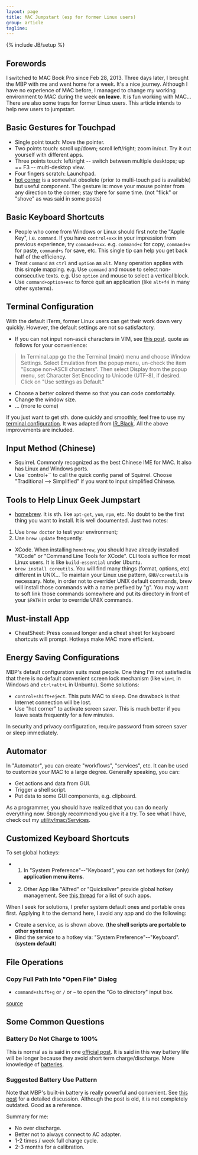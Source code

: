 ```yaml
---
layout: page
title: MAC Jumpstart (esp for former Linux users)
group: article
tagline: 
---
```

{% include JB/setup %}

## Forewords

I switched to MAC Book Pro since Feb 28, 2013.
Three days later, I brought the MBP with me and went home for a week.
It's a nice journey.
Although I have no experience of MAC before, 
I managed to change my working environment to MAC during the week **on leave**.
It is fun working with MAC...
There are also some traps for former Linux users.
This article intends to help new users to jumpstart.

## Basic Gestures for Touchpad

   * Single point touch: 
   Move the pointer. 
   * Two points touch: 
   scroll up/down; scroll left/right; zoom in/out. 
   Try it out yourself with different apps. 
   * Three points touch: 
   left/right -- switch between multiple desktops;
   up == F3 -- multi-desktop view.
   * Four fingers scratch: Launchpad. 
   * [hot corner](http://heresthethingblog.com/2013/01/18/mac-control-desktop-hot-corners/)
   is a somewhat obsolete (prior to multi-touch pad is available) but useful component. 
   The gesture is: move your mouse pointer from any direction to the corner; stay there for some time. 
   (not "flick" or "shove" as was said in some posts)

## Basic Keyboard Shortcuts

   * People who come from Windows or Linux should first note the "Apple Key", i.e. `command`. 
   If you have `control+xxx` in your impression from previous experience, try `command+xxx`. 
   e.g. `command+c` for copy, `command+v` for paste, `command+s` for save, etc. 
   This single tip can help you get back half of the efficiency.
   * Treat `command` as `ctrl` and `option` as `alt`.
   Many operation applies with this simple mapping. 
   e.g. Use `command` and mouse to select non-consecutive texts.
   e.g. Use `option` and mouse to select a vertical block. 
   * Use `command+option+esc` to force quit an application
   (like `alt+f4` in many other systems).


## Terminal Configuration

With the default iTerm, former Linux users can get their work down very quickly. 
However, the default settings are not so satisfactory. 

   * If you can not input non-ascii characters in VIM,
   see [this post](http://superuser.com/questions/21292/how-to-use-utf-8-in-vim-on-mac-os-x).
   quote as follows for your convenience:

> In Terminal.app go the the Terminal (main) menu and choose Window Settings. 
> Select Emulation from the popup menu, un-check the item "Escape non-ASCII characters". 
> Then select Display from the popup menu, set Character Set Encoding to Unicode (UTF-8), if desired. 
> Click on "Use settings as Default."

   * Choose a better colored theme so that you can code comfortably.
   * Change the window size.
   * ... (more to come)

If you just want to get sth. done quickly and smoothly, 
feel free to use my 
[terminal configuration]({{site.base_links.github}}/utility/tree/master/mac/Terminal).
It was adapted from [IR_Black](http://toddwerth.com/2011/07/21/the-original-ir_black-for-os-x-lion/).
All the above improvements are included.

## Input Method (Chinese)

   * Squirrel. 
   Commonly recognized as the best Chinese IME for MAC. 
   It also has Linux and Windows ports.
   * Use `control+\`` to call the quick config panel of Squirrel. 
   Choose "Traditional --> Simplified" if you want to input simplified Chinese. 

## Tools to Help Linux Geek Jumpstart

   * [homebrew](https://github.com/mxcl/homebrew/wiki/Installation).
   It is sth. like `apt-get`, `yum`, `rpm`, etc. 
   No doubt to be the first thing you want to install. 
   It is well documented. 
   Just two notes:
   1) Use `brew doctor` to test your environment; 
   2) Use `brew update` frequently. 
   * XCode. 
   When installing `homebrew`, you should have already installed 
   "XCode" or "Command Line Tools for XCode". 
   CLI tools suffice for most Linux users. 
   It is like `build-essential` under Ubuntu. 
   * `brew install coreutils`. 
   You will find many things (format, options, etc) different in UNIX... 
   To maintain your Linux use pattern, `GNU/coreutils` is necessary. 
   Note, in order not to overrider UNIX default commands, 
   brew will install those commands with a name prefixed by "g". 
   You may want to soft link those commands somewhere and put its directory 
   in front of your `$PATH` in order to override UNIX commands. 

## Must-install App

   * CheatSheet: 
   Press `command` longer and a cheat sheet for keyboard shortcuts will prompt. 
   Hotkeys make MAC more efficient. 

## Energy Saving Configurations

MBP's default configuration suits most people. 
One thing I'm not satisfied is that there is no default convenient screen lock mechanism
(like `win+L` in Windows and `ctrl+alt+L` in Unbuntu). 
Some solutions:

   * `control+shift+eject`. This puts MAC to sleep. 
   One drawback is that Internet connection will be lost. 
   * Use "hot corner" to activate screen saver. 
   This is much better if you leave seats frequently for a few minutes. 

In security and privacy configuration, require password from screen saver or sleep immediately. 

## Automator

In "Automator", you can create "workflows", "services", etc. 
It can be used to customize your MAC to a large degree. 
Generally speaking, you can:

   * Get actions and data from GUI.
   * Trigger a shell script. 
   * Put data to some GUI components, e.g. clipboard. 

As a programmer, you should have realized that you can do nearly everything now. 
Strongly recommend you give it a try.
To see what I have, check out my 
[utility/mac/Services](https://github.com/hupili/utility/tree/master/mac/Services).

## Customized Keyboard Shortcuts

To set global hotkeys:

   * 1. In "System Preference"--"Keyboard", 
   you can set hotkeys for (only) **application menu items**. 
   * 2. Other App like "Alfred" or "Quicksilver" provide global hotkey management. 
   See 
   [this thread](http://apple.stackexchange.com/questions/24063/create-global-shortcut-to-run-command-line-applications)
   for a list of such apps.

When I seek for solutions, I prefer system default ones and portable ones first.
Applying it to the demand here, I avoid any app and do the following:

   * Create a service, as is shown above. 
   (**the shell scripts are portable to other systems**)
   * Bind the service to a hotkey via: "System Preference"--"Keyboard".
   (**system default**)

## File Operations

### Copy Full Path Into "Open File" Dialog

   * `command+shift+g` or `/` or `~` to open the 
   "Go to directory" input box. 

[source](http://apple.stackexchange.com/questions/26819/enter-a-filename-in-the-file-open-dialog)

## Some Common Questions

### Battery Do Not Charge to 100%

This is normal as is said in one 
[official post](http://support.apple.com/kb/TS1909?viewlocale=en_US&locale=en_US). 
It is said in this way battery life will be longer 
because they avoid short term charge/discharge. 
More knowledge of 
[batteries](http://www.apple.com/batteries/).

### Suggested Battery Use Pattern

Note that MBP's built-in battery is really powerful and convenient. 
See [this post](https://discussions.apple.com/thread/1764220?threadID=1764220) for a detailed discussion. 
Although the post is old, it is not completely outdated. 
Good as a reference. 

Summary for me:

   * No over discharge.
   * Better not to always connect to AC adapter.
   * 1-2 times / week full charge cycle.
   * 2-3 months for a calibration.

